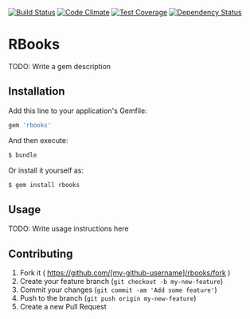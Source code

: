 [![Build Status](https://travis-ci.org/toshogakari/rbooks.svg?branch=setting_travis)](https://travis-ci.org/toshogakari/rbooks)
[![Code Climate](https://codeclimate.com/github/toshogakari/rbooks/badges/gpa.svg)](https://codeclimate.com/github/toshogakari/rbooks)
[![Test Coverage](https://codeclimate.com/github/toshogakari/rbooks/badges/coverage.svg)](https://codeclimate.com/github/toshogakari/rbooks/coverage)
[![Dependency Status](https://gemnasium.com/toshogakari/rbooks.svg)](https://gemnasium.com/toshogakari/rbooks)

RBooks
=======

TODO: Write a gem description

Installation
-------------

Add this line to your application's Gemfile:

```bash
gem 'rbooks'
```

And then execute:

```bash
$ bundle
```

Or install it yourself as:

```bash
$ gem install rbooks
```

Usage
-----

TODO: Write usage instructions here

Contributing
-------------

1. Fork it ( https://github.com/[my-github-username]/rbooks/fork )
2. Create your feature branch (`git checkout -b my-new-feature`)
3. Commit your changes (`git commit -am 'Add some feature'`)
4. Push to the branch (`git push origin my-new-feature`)
5. Create a new Pull Request
